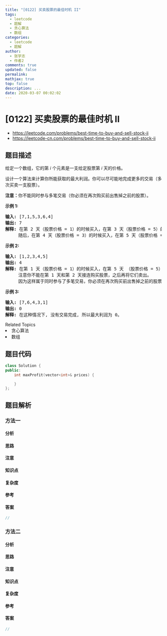 ```yaml
---
title: "[0122] 买卖股票的最佳时机 II"
tags:
  - leetcode
  - 题解
  - 贪心算法
  - 数组
categories:
  - leetcode
  - 题解
author:
  - 张学志
  - 作者2
comments: true
updated: false
permalink:
mathjax: true
top: false
description: ...
date: 2020-03-07 00:02:02
---
```



# [0122] 买卖股票的最佳时机 II
* https://leetcode.com/problems/best-time-to-buy-and-sell-stock-ii
* https://leetcode-cn.com/problems/best-time-to-buy-and-sell-stock-ii


## 题目描述

<p>给定一个数组，它的第&nbsp;<em>i</em> 个元素是一支给定股票第 <em>i</em> 天的价格。</p>

<p>设计一个算法来计算你所能获取的最大利润。你可以尽可能地完成更多的交易（多次买卖一支股票）。</p>

<p><strong>注意：</strong>你不能同时参与多笔交易（你必须在再次购买前出售掉之前的股票）。</p>

<p><strong>示例 1:</strong></p>

<pre><strong>输入:</strong> [7,1,5,3,6,4]
<strong>输出:</strong> 7
<strong>解释:</strong> 在第 2 天（股票价格 = 1）的时候买入，在第 3 天（股票价格 = 5）的时候卖出, 这笔交易所能获得利润 = 5-1 = 4 。
&nbsp;    随后，在第 4 天（股票价格 = 3）的时候买入，在第 5 天（股票价格 = 6）的时候卖出, 这笔交易所能获得利润 = 6-3 = 3 。
</pre>

<p><strong>示例 2:</strong></p>

<pre><strong>输入:</strong> [1,2,3,4,5]
<strong>输出:</strong> 4
<strong>解释:</strong> 在第 1 天（股票价格 = 1）的时候买入，在第 5 天 （股票价格 = 5）的时候卖出, 这笔交易所能获得利润 = 5-1 = 4 。
&nbsp;    注意你不能在第 1 天和第 2 天接连购买股票，之后再将它们卖出。
&nbsp;    因为这样属于同时参与了多笔交易，你必须在再次购买前出售掉之前的股票。
</pre>

<p><strong>示例&nbsp;3:</strong></p>

<pre><strong>输入:</strong> [7,6,4,3,1]
<strong>输出:</strong> 0
<strong>解释:</strong> 在这种情况下, 没有交易完成, 所以最大利润为 0。</pre>
<div><div>Related Topics</div><div><li>贪心算法</li><li>数组</li></div></div>


## 题目代码

```cpp
class Solution {
public:
    int maxProfit(vector<int>& prices) {

    }
};
```


## 题目解析


### 方法一

#### 分析

#### 思路

#### 注意

#### 知识点

#### 复杂度

#### 参考

#### 答案

```cpp
//
```


### 方法二

#### 分析

#### 思路

#### 注意

#### 知识点

#### 复杂度

#### 参考

#### 答案

```cpp
//
```


